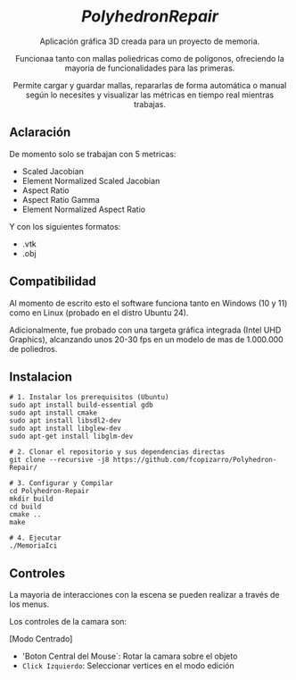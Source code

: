 <div align="center">
  
# **_PolyhedronRepair_**

Aplicación gráfica 3D creada para un proyecto de memoria.

Funcionaa tanto con mallas poliedricas como de polígonos, ofreciendo la mayoria de funcionalidades para las primeras.

Permite cargar y guardar mallas, repararlas de forma automática o manual según lo necesites y visualizar las métricas en tiempo real mientras trabajas.
</div>

## Aclaración

De momento solo se trabajan con 5 metricas:

- Scaled Jacobian
- Element Normalized Scaled Jacobian
- Aspect Ratio
- Aspect Ratio Gamma
- Element Normalized Aspect Ratio

Y con los siguientes formatos:

- .vtk
- .obj

## Compatibilidad

Al momento de escrito esto el software funciona tanto en Windows (10 y 11) como en Linux (probado en el distro Ubuntu 24).

Adicionalmente, fue probado con una targeta gráfica integrada (Intel UHD Graphics), alcanzando unos 20-30 fps en un modelo de mas de 1.000.000 de poliedros.

## Instalacion

```
# 1. Instalar los prerequisitos (Ubuntu)
sudo apt install build-essential gdb
sudo apt install cmake
sudo apt install libsdl2-dev
sudo apt install libglew-dev
sudo apt-get install libglm-dev

# 2. Clonar el repositorio y sus dependencias directas
git clone --recursive -j8 https://github.com/fcopizarro/Polyhedron-Repair/ 

# 3. Configurar y Compilar
cd Polyhedron-Repair
mkdir build
cd build
cmake ..
make

# 4. Ejecutar
./MemoriaIci
```

## Controles

La mayoria de interacciones con la escena se pueden realizar a través de los menus.

Los controles de la camara son:

[Modo Centrado]
- 'Boton Central del Mouse`: Rotar la camara sobre el objeto
- `Click Izquierdo`: Seleccionar vertices en el modo edición

